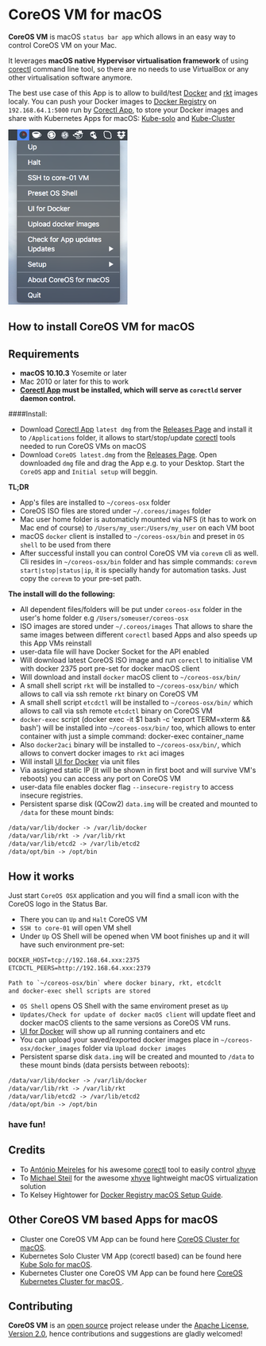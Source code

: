 CoreOS VM for macOS
========================

**CoreOS VM** is macOS `status bar app` which allows in an easy way to control CoreOS VM on your Mac. 

It leverages **macOS native Hypervisor virtualisation framework** of using [corectl](https://github.com/TheNewNormal/corectl) command line tool, so there are no needs to use VirtualBox or any other virtualisation software anymore.

The best use case of this App is to allow to build/test [Docker](https://www.docker.com) and [rkt](https://coreos.com/rkt/) images localy.
You can push your Docker images to [Docker Registry](https://github.com/docker/distribution) on `192.168.64.1:5000` run by [Corectl App](https://github.com/TheNewNormal/corectl.app), to store
your Docker images and share with Kubernetes Apps for macOS: [Kube-solo](https://github.com/TheNewNormal/kube-solo-osx) and [Kube-Cluster](https://github.com/TheNewNormal/kube-cluster-osx)

![CoreOS-OSX](coreos-osx.png "CoreOS-OSX")


How to install CoreOS VM for macOS
----------

**Requirements**
 -----------
  - **macOS 10.10.3** Yosemite or later 
  - Mac 2010 or later for this to work
  - **[Corectl App](https://github.com/TheNewNormal/corectl.app) must be installed, which will serve as `corectld` server daemon control.**


####Install:
- Download [Corectl App](https://github.com/TheNewNormal/corectl.app) `latest dmg` from the [Releases Page](https://github.com/TheNewNormal/corectl.app/releases) and install it to `/Applications` folder, it allows to start/stop/update [corectl](https://github.com/TheNewNormal/corectl) tools needed to run CoreOS VMs on macOS
- Download `CoreOS latest.dmg` from the [Releases Page](https://github.com/TheNewNormal/coreos-osx/releases). Open downloaded `dmg` file and drag the App e.g. to your Desktop. Start the `CoreOS` app and `Initial setup` will beggin.

**TL;DR**

- App's files are installed to `~/coreos-osx` folder
- CoreOS ISO files are stored under `~/.coreos/images` folder
- Mac user home folder is automaticly mounted via NFS (it has to work on Mac end of course) to `/Users/my_user`:`/Users/my_user` on each VM boot
- macOS `docker` client is installed to `~/coreos-osx/bin` and preset in `OS shell` to be used from there
- After successful install you can control CoreOS VM via `corevm` cli as well. Cli resides in `~/coreos-osx/bin` folder and has simple commands: `corevm start|stop|status|ip`, it is specially handy for automation tasks. Just copy the `corevm` to your pre-set path.


**The install will do the following:**

- All dependent files/folders will be put under `coreos-osx` folder in the user's home folder e.g `/Users/someuser/coreos-osx`
- ISO images are stored under `~/.coreos/images`
That allows to share the same images between different `corectl` based Apps and also speeds up this App VMs reinstall
- user-data file will have Docker Socket for the API enabled
- Will download latest CoreOS ISO image and run `corectl` to initialise VM with docker 2375 port pre-set for docker macOS client
- Will download and install `docker` macOS client to `~/coreos-osx/bin/`
- A small shell script `rkt` will be installed to `~/coreos-osx/bin/` which allows to call via ssh remote `rkt` binary on CoreOS VM
- A small shell script `etcdctl` will be installed to `~/coreos-osx/bin/` which allows to call via ssh remote `etcdctl` binary on CoreOS VM
- `docker-exec` script (docker exec -it $1 bash -c 'export TERM=xterm && bash') will be installed 
 into `~/coreos-osx/bin/` too, which allows to enter container with just a simple command:
 docker-exec container_name 
- Also `docker2aci` binary will be installed to `~/coreos-osx/bin/`, which allows to convert docker images to `rkt` aci images
- Will install [UI for Docker](https://github.com/kevana/ui-for-docker) via unit files
- Via assigned static IP (it will be shown in first boot and will survive VM's reboots) you can access any port on CoreOS VM
- user-data file enables docker flag `--insecure-registry` to access insecure registries.
- Persistent sparse disk (QCow2) `data.img` will be created and mounted to `/data` for these mount binds:

```
/data/var/lib/docker -> /var/lib/docker
/data/var/lib/rkt -> /var/lib/rkt
/data/var/lib/etcd2 -> /var/lib/etcd2
/data/opt/bin -> /opt/bin
```


How it works
------------

Just start `CoreOS OSX` application and you will find a small icon with the CoreOS logo in the Status Bar.

* There you can `Up` and `Halt` CoreOS VM
* `SSH to core-01` will open VM shell
* Under `Up` OS Shell will be opened when VM boot finishes up and it will have such environment pre-set:

```
DOCKER_HOST=tcp://192.168.64.xxx:2375
ETCDCTL_PEERS=http://192.168.64.xxx:2379
```
```
Path to `~/coreos-osx/bin` where docker binary, rkt, etcdclt 
and docker-exec shell scripts are stored
```

* `OS Shell` opens OS Shell with the same enviroment preset as `Up`
* `Updates/Check for update of docker macOS client` will update fleet and docker macOS clients to the same versions as CoreOS VM runs.
* [UI for Docker](https://github.com/kevana/ui-for-docker) will show up all running containers and etc
* You can upload your saved/exported docker images place in `~/coreos-osx/docker_images` folder via `Upload docker images`
* Persistent sparse disk `data.img` will be created and mounted to `/data` to these mount binds (data persists between reboots):

```
/data/var/lib/docker -> /var/lib/docker
/data/var/lib/rkt -> /var/lib/rkt
/data/var/lib/etcd2 -> /var/lib/etcd2
/data/opt/bin -> /opt/bin
```

### have fun!

Credits
-----------
* To [António Meireles](https://github.com/AntonioMeireles) for his awesome [corectl](https://github.com/TheNewNormal/corectl) tool to easily control [xhyve](https://github.com/xhyve-xyz/xhyve)
* To [Michael Steil](https://github.com/mist64) for the awesome [xhyve](https://github.com/mist64/xhyve) lightweight macOS virtualization solution
* To Kelsey Hightower for [Docker Registry macOS Setup Guide](https://github.com/kelseyhightower/docker-registry-osx-setup-guide).


Other CoreOS VM based Apps for macOS
-----------
* Cluster one CoreOS VM App can be found here [CoreOS Cluster for macOS](https://github.com/rimusz/coreos-osx-cluster).
* Kubernetes Solo Cluster VM App (corectl based) can be found here [Kube Solo for macOS](https://github.com/TheNewNormal/kube-solo-osx).
* Kubernetes Cluster one CoreOS VM App can be found here [CoreOS Kubernetes Cluster for macOS ](https://github.com/rimusz/coreos-osx-kubernetes-cluster).

## Contributing

**CoreOS VM** is an [open source](http://opensource.org/osd) project release under
the [Apache License, Version 2.0](http://opensource.org/licenses/Apache-2.0),
hence contributions and suggestions are gladly welcomed! 
